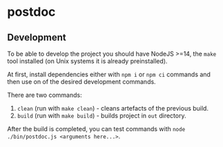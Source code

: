 # postdoc

## Development

To be able to develop the project you should have NodeJS >=14, the `make` tool installed (on Unix systems it is already preinstalled).

At first, install dependencies either with `npm i` or `npm ci` commands and then use on of the desired development commands.

There are two commands:

1. `clean` (run with `make clean`) - cleans artefacts of the previous build.
2. `build` (run with `make build`) - builds project in `out` directory.

After the build is completed, you can test commands with `node ./bin/postdoc.js <arguments here...>`.

